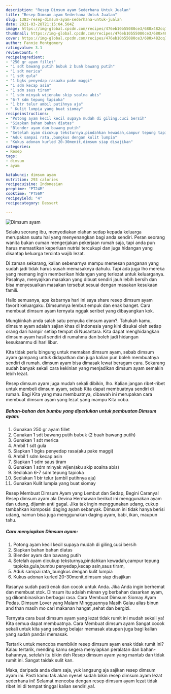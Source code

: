 ```yaml
---
description: "Resep Dimsum ayam Sederhana Untuk Jualan"
title: "Resep Dimsum ayam Sederhana Untuk Jualan"
slug: 1383-resep-dimsum-ayam-sederhana-untuk-jualan
date: 2021-03-28T21:15:04.504Z
image: https://img-global.cpcdn.com/recipes/476eb10b55080ce3/680x482cq70/dimsum-ayam-foto-resep-utama.jpg
thumbnail: https://img-global.cpcdn.com/recipes/476eb10b55080ce3/680x482cq70/dimsum-ayam-foto-resep-utama.jpg
cover: https://img-global.cpcdn.com/recipes/476eb10b55080ce3/680x482cq70/dimsum-ayam-foto-resep-utama.jpg
author: Fannie Montgomery
ratingvalue: 3.1
reviewcount: 4
recipeingredient:
- "250 gr ayam fillet"
- "1 sdt bawang putih bubuk 2 buah bawang putih"
- "1 sdt merica"
- "1 sdt gula"
- "1 bgks penyedap rasaaku pake maggi"
- "1 sdm kecap asin"
- "1 sdm saus tiram"
- "1 sdm minyak wijenaku skip soalna abis"
- "6-7 sdm tepung tapioka"
- "1 btr telur ambil putihnya aja"
- " Kulit lumpia yang buat siomay"
recipeinstructions:
- "Potong ayam kecil kecil supaya mudah di giling,cuci bersih"
- "Siapkan bahan bahan diatas"
- "Blender ayam dan bawang putih"
- "Setelah ayam dicukup teksturnya,pindahkan kewadah,campur tepung tapioka,gula,bumbu penyedap,kecap asin,saus tiram,"
- "Aduk sampai rata,,bungkus dengan kulit lumpia"
- "Kukus adonan kurled 20-30menit,dimsum siap disajikan"
categories:
- Resep
tags:
- dimsum
- ayam

katakunci: dimsum ayam 
nutrition: 293 calories
recipecuisine: Indonesian
preptime: "PT24M"
cooktime: "PT56M"
recipeyield: "4"
recipecategory: Dessert

---
```



![Dimsum ayam](https://img-global.cpcdn.com/recipes/476eb10b55080ce3/680x482cq70/dimsum-ayam-foto-resep-utama.jpg)

Selaku seorang ibu, menyediakan olahan sedap kepada keluarga merupakan suatu hal yang menyenangkan bagi anda sendiri. Peran seorang  wanita bukan cuman mengerjakan pekerjaan rumah saja, tapi anda pun harus memastikan keperluan nutrisi tercukupi dan juga hidangan yang disantap keluarga tercinta wajib lezat.

Di zaman  sekarang, kalian sebenarnya mampu memesan panganan yang sudah jadi tidak harus susah memasaknya dahulu. Tapi ada juga lho mereka yang memang ingin memberikan hidangan yang terlezat untuk keluarganya. Pasalnya, menyajikan masakan yang dibuat sendiri jauh lebih bersih dan bisa menyesuaikan masakan tersebut sesuai dengan masakan kesukaan famili. 

Hallo semuanya, apa kabarnya hari ini saya share resep dimsum ayam favorit keluargaku. Dimsumnya lembut empuk dan enak banget. Cara membuat dimsum ayam ternyata nggak seribet yang dibayangkan kok.

Mungkinkah anda salah satu penyuka dimsum ayam?. Tahukah kamu, dimsum ayam adalah sajian khas di Indonesia yang kini disukai oleh setiap orang dari hampir setiap tempat di Nusantara. Kita dapat menghidangkan dimsum ayam hasil sendiri di rumahmu dan boleh jadi hidangan kesukaanmu di hari libur.

Kita tidak perlu bingung untuk memakan dimsum ayam, sebab dimsum ayam gampang untuk didapatkan dan juga kalian pun boleh membuatnya sendiri di rumah. dimsum ayam bisa dimasak lewat beragam cara. Sekarang sudah banyak sekali cara kekinian yang menjadikan dimsum ayam semakin lebih lezat.

Resep dimsum ayam juga mudah sekali dibikin, lho. Kalian jangan ribet-ribet untuk membeli dimsum ayam, sebab Kita dapat membuatnya sendiri di rumah. Bagi Kita yang mau membuatnya, dibawah ini merupakan cara membuat dimsum ayam yang lezat yang mampu Kita coba.

<!--inarticleads1-->

##### Bahan-bahan dan bumbu yang diperlukan untuk pembuatan Dimsum ayam:

1. Gunakan 250 gr ayam fillet
1. Gunakan 1 sdt bawang putih bubuk (2 buah bawang putih)
1. Gunakan 1 sdt merica
1. Ambil 1 sdt gula
1. Siapkan 1 bgks penyedap rasa(aku pake maggi)
1. Ambil 1 sdm kecap asin
1. Siapkan 1 sdm saus tiram
1. Gunakan 1 sdm minyak wijen(aku skip soalna abis)
1. Sediakan 6-7 sdm tepung tapioka
1. Sediakan 1 btr telur (ambil putihnya aja)
1. Gunakan  Kulit lumpia yang buat siomay


Resep Membuat Dimsum Ayam yang Lembut dan Sedap, Begini Caranya! Resep dimsum ayam ala Devina Hermawan berikut ini menggunakan ayam dan udang, dijamin anti gagal. Jika tak ingin menggunakan udang, cukup tambahkan komposisi daging ayam sebanyak. Dimsum ini tidak hanya berisi udang, namun bisa juga menggunakan daging ayam, babi, ikan, maupun tahu. 

<!--inarticleads2-->

##### Cara menyiapkan Dimsum ayam:

1. Potong ayam kecil kecil supaya mudah di giling,cuci bersih
1. Siapkan bahan bahan diatas
1. Blender ayam dan bawang putih
1. Setelah ayam dicukup teksturnya,pindahkan kewadah,campur tepung tapioka,gula,bumbu penyedap,kecap asin,saus tiram,
1. Aduk sampai rata,,bungkus dengan kulit lumpia
1. Kukus adonan kurled 20-30menit,dimsum siap disajikan


Rasanya sudah pasti enak dan cocok untuk Anda. Jika Anda ingin berhemat dan membuat stok. Dimsum itu adalah mknan yg berbahan dasarkan ayam, yg dikombinasikan berbagai rasa. Cara Membuat Dimsum Siomay Ayam Pedas. Dimsum Lover yang Malam Mingguannya Masih Galau alias binun and than masih mo cari makanan hangat ,sehat dan bergizi. 

Ternyata cara buat dimsum ayam yang lezat tidak rumit ini mudah sekali ya! Kita semua dapat membuatnya. Cara Membuat dimsum ayam Sangat cocok sekali untuk kita yang sedang belajar memasak ataupun juga bagi kalian yang sudah pandai memasak.

Tertarik untuk mencoba membikin resep dimsum ayam enak tidak rumit ini? Kalau tertarik, mending kamu segera menyiapkan peralatan dan bahan-bahannya, setelah itu bikin deh Resep dimsum ayam yang mantab dan tidak rumit ini. Sangat taidak sulit kan. 

Maka, daripada anda diam saja, yuk langsung aja sajikan resep dimsum ayam ini. Pasti kamu tak akan nyesel sudah bikin resep dimsum ayam lezat sederhana ini! Selamat mencoba dengan resep dimsum ayam lezat tidak ribet ini di tempat tinggal kalian sendiri,ya!.

